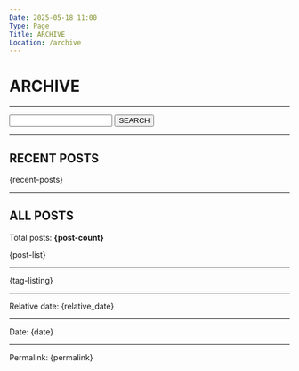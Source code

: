 ```yaml
---
Date: 2025-05-18 11:00
Type: Page
Title: ARCHIVE
Location: /archive
---
```


# ARCHIVE

---

<form action="/" method="get" class="search">
<label for="search"></label>
<input type="text" name="search">
<button type="submit">SEARCH</button>
</form>

---

## RECENT POSTS

{recent-posts}

---

## ALL POSTS

Total posts: <strong>{post-count}</strong>

{post-list}

---

{tag-listing}

---

Relative date: {relative_date}

---

Date: {date}

---

Permalink: {permalink}
